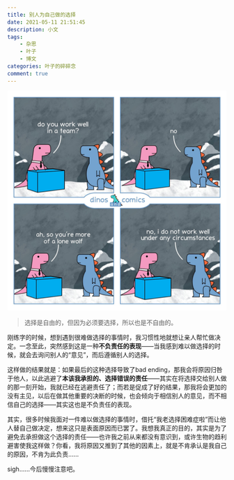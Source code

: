 ```yaml
---
title: 别人为自己做的选择
date: 2021-05-11 21:51:45
description: 小文
tags: 
    - 杂思
    - 叶子
    - 博文
categories: 叶子的碎碎念
comment: true
---
```


![cover](/images/choices-made-by-others/cover.jpg)

> 选择是自由的，但因为必须要选择，所以也是不自由的。

<!-- more -->

刚练字的时候，想到遇到很难做选择的事情时，我习惯性地就想让亲人帮忙做决定。一念至此，突然感到这是一种**不负责任的表现**——当我感到难以做选择的时候，就会去询问别人的“意见”，而后遵循别人的选择。

这样做的结果就是：如果最后的这种选择导致了bad ending，那我会将原因归咎于他人，以此逃避了**本该我承担的、选择错误的责任**——其实在将选择交给别人做的那一刻开始，我就已经在逃避责任了；而若是促成了好的结果，那我将会更加的没有主见，以后在做其他重要的决断的时候，也会倾向于相信别人的意见，而不相信自己的选择——其实这也是不负责任的表现。

其实，很多时候我面对一件难以做选择的事情时，借托“我老选择困难症啦”而让他人替自己做决定，想来这只是表面原因而已罢了。我想我真正的目的，其实是为了避免去承担做这个选择的责任——也许我之前从来都没有意识到，或许生物的趋利避害使我这样做？你看，我将原因又推到了其他的因素上，就是不肯承认是我自己的原因，不肯为此负责……

sigh……今后慢慢注意吧。